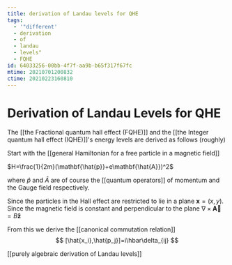 ```yaml
---
title: derivation of Landau levels for QHE
tags:
  - '"different'
  - derivation
  - of
  - landau
  - levels"
  - FQHE
id: 64033256-00bb-4f7f-aa9b-b65f317f67fc
mtime: 20210701200832
ctime: 20210223160810
---
```


# Derivation of Landau Levels for QHE

The [[the Fractional quantum hall effect (FQHE)]] and the [[the Integer quantum hall effect (IQHE)]]'s energy levels are derived as follows (roughly)

Start with the [[general Hamiltonian for a free particle in a magnetic field]]

$H=\frac{1}{2m}(\mathbf{\hat{p}}+e\mathbf{\hat{A}})^2$

where $\hat{p}$ and $\hat{A}$ are of course the [[quantum operators]] of momentum and the Gauge field respectively.

Since the particles in the Hall effect are restricted to lie in a plane  $\mathbf{x}=(x,y)$.
Since the magnetic field is constant and perpendicular to the plane  $\nabla\times \mathbf{\vec{A}}=B\mathbf{\hat{z}}$

From this we derive the [[canonical commutation relation]]$$
[\hat{x_i},\hat{p_j}]=i\hbar\delta_{ij}
$$

[[purely algebraic derivation of Landau levels]]

